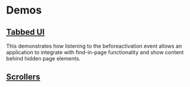 # Demos

## [Tabbed UI](https://wicg.github.io/display-locking/sample-code/tabbed-ui.html)
This demonstrates how listening to the beforeactivation event allows an application to integrate with find-in-page functionality and show content behind hidden page elements.

## [Scrollers](https://wicg.github.io/virtual-scroller/demo/)
